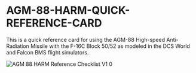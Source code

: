 # AGM-88-HARM-QUICK-REFERENCE-CARD
This is a quick reference card for using the AGM-88 High-speed Anti-Radiation Missile with the F-16C Block 50/52 as modeled in the DCS World and Falcon BMS flight simulators.


![AGM 88 HARM Reference Checklist V1 0](https://user-images.githubusercontent.com/25518488/212148759-9fb6879e-dc75-4f38-bc8f-70b200919126.png)
